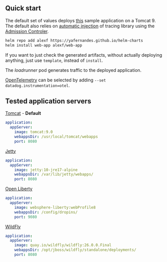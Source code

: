 ## Quick start

The default set of values deploys [this](https://github.com/yafernandes/datadog-experience/tree/main/learn-by-example/java-servlet) sample application on a Tomcat 9. The default also relies on [automatic injection](https://docs.datadoghq.com/tracing/trace_collection/admission_controller/) of tracing library using the [Admission Controler](https://docs.datadoghq.com/containers/cluster_agent/admission_controller/?tab=helmchart).

```bash
helm repo add alexf https://yafernandes.github.io/helm-charts
helm install web-app alexf/web-app
```

If you want to just check the generated artifacts, without actually deploying anything, just use `template`, instead of `install`.

The *loadrunner* pod generates traffic to the deployed application.


[OpenTelemetry](https://opentelemetry.io/) can be selected by adding `--set datadog.instrumentation=otel`.

## Tested application servers

[Tomcat](https://tomcat.apache.org/) - **Default**
```yaml
application:
  appServer:
    image: tomcat:9.0
    webappsDir: /usr/local/tomcat/webapps
    port: 8080
```

[Jetty](https://www.eclipse.org/jetty/)
```yaml
application:
  appServer:
    image: jetty:10-jre17-alpine
    webappsDir: /var/lib/jetty/webapps/
    port: 8080
```

[Open Liberty](https://openliberty.io/)
```yaml
application:
  appServer:
    image: websphere-liberty:webProfile8
    webappsDir: /config/dropins/
    port: 9080
```

[WildFly](https://www.wildfly.org/)
```yaml
application:
  appServer:
    image: quay.io/wildfly/wildfly:26.0.0.Final
    webappsDir: /opt/jboss/wildfly/standalone/deployments/
    port: 8080
```